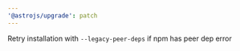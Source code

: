 ```yaml
---
'@astrojs/upgrade': patch
---
```


Retry installation with `--legacy-peer-deps` if npm has peer dep error
